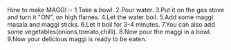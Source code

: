 How to make MAGGI :-
1.Take a bowl.
2.Pour water.
3.Put it on the gas stove and turn it "ON", on high flames.
4.Let the water boil.
5.Add some maggi masala and maggi sticks.
6.Let it boil for 3-4 minutes.
7.You can also add some vegetables(onions,tomato,chilli).
8.Now pour the maggi in a bowl.
9.Now your delicious maggi is ready to be eaten.